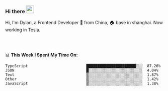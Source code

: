 ### Hi there <img src="https://media.giphy.com/media/hvRJCLFzcasrR4ia7z/giphy.gif" width="25px">

<!-- ![visitors](https://visitor-badge.glitch.me/badge?page_id=dislfyer.dislfyer) -->

Hi, I'm Dylan, a Frontend Developer 🚀 from China, 🏠 base in shanghai. Now working in Tesla.

<br/>
<br/>

📊 **This Week I Spent My Time On:**


<!--START_SECTION:waka-->

```text
TypeScript                          ██████████████████████░░░  87.26%
JSON                                █░░░░░░░░░░░░░░░░░░░░░░░░  4.04%
Text                                ▒░░░░░░░░░░░░░░░░░░░░░░░░  1.87%
Other                               ▒░░░░░░░░░░░░░░░░░░░░░░░░  1.42%
JavaScript                          ▒░░░░░░░░░░░░░░░░░░░░░░░░  1.38%
```

<!--END_SECTION:waka-->

<!--
**About Me:**
 -->
